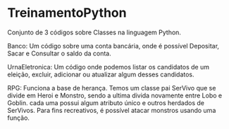 # TreinamentoPython

Conjunto de 3 códigos sobre Classes na linguagem Python.


Banco: Um código sobre uma conta bancária, onde é possível Depositar, Sacar e Consultar o saldo da conta.

UrnaEletronica: Um código onde podemos listar os candidatos de um eleição, excluir, adicionar ou atualizar algum desses candidatos.

RPG: Funciona a base de herança. Temos um classe pai SerVivo que se divide em Heroi e Monstro, sendo a ultima divida novamente entre Lobo e Goblin. cada uma possui algum atributo único e outros herdados de SerVivos. Para fins recreativos, é possível atacar monstros usando uma função.
